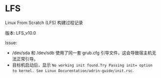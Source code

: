 # LFS

Linux From Scratch (LFS) 构建过程记录

版本: LFS_v10.0

Issue:
* /dev/sda 和 /dev/sdb 使用了同一套 grub.cfg 引导文件，这会导致宿主机无法正常引导。
* 目标机启动后，显示 `No working init found.Try Passing init= option to kernel. See Linux Docurentation/adrin-guide/init.rsc`.
